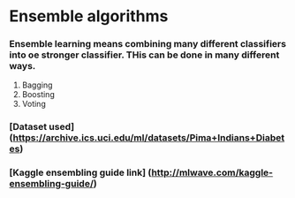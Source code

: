 # Ensemble algorithms

### Ensemble learning means combining many different classifiers into oe stronger classifier. THis can be done in many different ways.

1. Bagging
2. Boosting
3. Voting

### [Dataset used] (https://archive.ics.uci.edu/ml/datasets/Pima+Indians+Diabetes)
### [Kaggle ensembling guide link] (http://mlwave.com/kaggle-ensembling-guide/)


